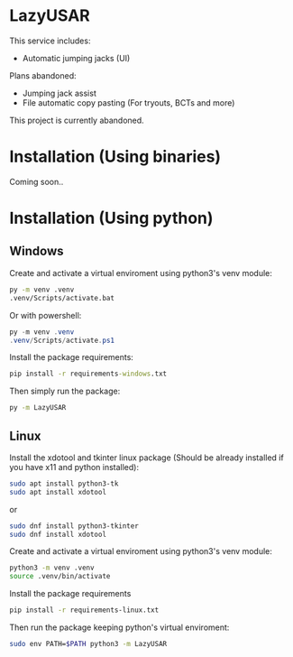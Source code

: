 # LazyUSAR

This service includes:

-   Automatic jumping jacks (UI)

Plans abandoned:

-   Jumping jack assist
-   File automatic copy pasting (For tryouts, BCTs and more) 

This project is currently abandoned.

# Installation (Using binaries)

Coming soon..

# Installation (Using python)

## Windows

Create and activate a virtual enviroment using python3's venv module:

```cmd
py -m venv .venv
.venv/Scripts/activate.bat
```

Or with powershell:

```powershell
py -m venv .venv
.venv/Scripts/activate.ps1
```

Install the package requirements:

```cmd
pip install -r requirements-windows.txt
```

Then simply run the package:

```cmd
py -m LazyUSAR
```

## Linux

Install the xdotool and tkinter linux package (Should be already installed if you have x11 and python installed):

```bash
sudo apt install python3-tk
sudo apt install xdotool
```

or

```bash
sudo dnf install python3-tkinter
sudo dnf install xdotool
```

Create and activate a virtual enviroment using python3's venv module:

```bash
python3 -m venv .venv
source .venv/bin/activate
```

Install the package requirements

```bash
pip install -r requirements-linux.txt
```

Then run the package keeping python's virtual enviroment:

```bash
sudo env PATH=$PATH python3 -m LazyUSAR
```
